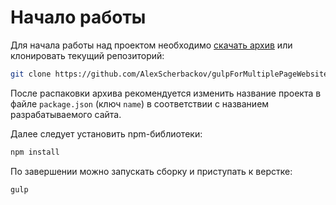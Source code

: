 # Начало работы

Для начала работы над проектом необходимо [скачать архив](https://github.com/AlexScherbackov/gulpForMultiplePageWebsite) или клонировать текущий репозиторий:

```bash
git clone https://github.com/AlexScherbackov/gulpForMultiplePageWebsite.git
```

После распаковки архива рекомендуется изменить название проекта в файле `package.json` (ключ `name`) в соответствии с названием разрабатываемого сайта.

Далее следует установить npm-библиотеки:

```bash
npm install
```

По завершении можно запускать сборку и приступать к верстке:

```bash
gulp
```
